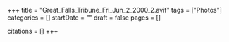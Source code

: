 +++
title = "Great_Falls_Tribune_Fri_Jun_2_2000_2.avif"
tags = ["Photos"]
categories = []
startDate = ""
draft = false
pages = []

citations = []
+++

